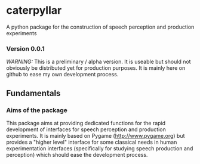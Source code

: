# caterpyllar
A python package for the construction of speech perception and production experiments

### Version 0.0.1

_WARNING:_ This is a preliminary / alpha version. It is useable but should not obviously be distributed yet
for production purposes. It is mainly here on github to ease my own development process.

## Fundamentals

### Aims of the package

This package aims at providing dedicated functions for the rapid development of interfaces for speech
perception and production experiments. It is mainly based on Pygame (http://www.pygame.org) but provides
a "higher level" interface for some classical needs in human experimentation interfaces (specifically for
studying speech production and perception) which should ease the development process.

